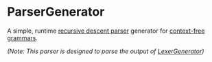 # ParserGenerator
A simple, runtime [recursive descent parser](https://en.wikipedia.org/wiki/Recursive_descent_parser) generator for [context-free grammars](https://en.wikipedia.org/wiki/Context-free_grammar).

_(Note: This parser is designed to parse the output of [LexerGenerator](https://github.com/RobertDurfee/LexerGenerator))_
